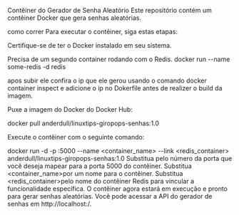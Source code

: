 Contêiner do Gerador de Senha Aleatório
Este repositório contém um contêiner Docker que gera senhas aleatórias.

como correr
Para executar o contêiner, siga estas etapas:

Certifique-se de ter o Docker instalado em seu sistema.

Precisa de um segundo container rodando com o Redis.
docker run --name some-redis -d redis

apos subir ele confira o ip que ele gerou usando o comando docker container inspect <id ou nome do container> e adicione o ip no Dokerfile antes de realizer o build da imagem.  

Puxe a imagem do Docker do Docker Hub:

docker pull anderdull/linuxtips-giropops-senhas:1.0

Execute o contêiner com o seguinte comando:

docker run -d -p <port>:5000 --name <container_name> --link <redis_container> anderdull/linuxtips-giropops-senhas:1.0
Substitua <port>pelo número da porta que você deseja mapear para a porta 5000 do contêiner.
Substitua <container_name>por um nome para o contêiner.
Substitua <redis_container>pelo nome do contêiner Redis para vincular a funcionalidade específica.
O contêiner agora estará em execução e pronto para gerar senhas aleatórias. Você pode acessar a API do gerador de senhas em http://localhost:<port>/.
